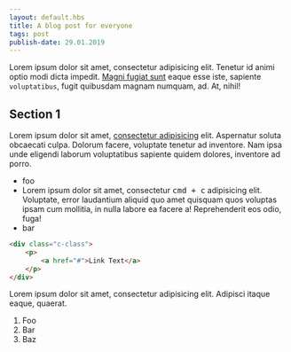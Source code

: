 ```yaml
---
layout: default.hbs
title: A blog post for everyone
tags: post
publish-date: 29.01.2019
---
```


Lorem ipsum dolor sit amet, consectetur adipisicing elit. Tenetur id animi optio modi dicta impedit. [Magni fugiat sunt](https://example.com) eaque esse iste, sapiente `voluptatibus`, fugit quibusdam magnam numquam, ad. At, nihil!

## Section 1

Lorem ipsum dolor sit amet, [consectetur adipisicing](https://example.com) elit. Aspernatur soluta obcaecati culpa. Dolorum facere, voluptate tenetur ad inventore. Nam ipsa unde eligendi laborum voluptatibus sapiente quidem dolores, inventore ad porro.

- foo
- Lorem ipsum dolor sit amet, consectetur <kbd>cmd + c</kbd> adipisicing elit. Voluptate, error laudantium aliquid quo amet quisquam quos voluptas ipsam cum mollitia, in nulla labore ea facere a! Reprehenderit eos odio, fuga!
- bar

```html
<div class="c-class">
    <p>
        <a href="#">Link Text</a>
    </p>
</div>
```

Lorem ipsum dolor sit amet, consectetur adipisicing elit. Adipisci itaque eaque, quaerat.

1. Foo
2. Bar
3. Baz
